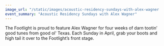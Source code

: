 ```yaml
---
image_url: "/static/images/acoustic-residency-sundays-with-alex-wagner.jpg"
event_summary: "Acoustic Residency Sundays with Alex Wagner"
---
```


The Footlight is proud to feature Alex Wagner for four weeks of darn tootin&rsquo; good tunes from good ol' Texas. Each Sunday in April, grab your boots and high tail it over to the Footlight&rsquo;s front stage.
